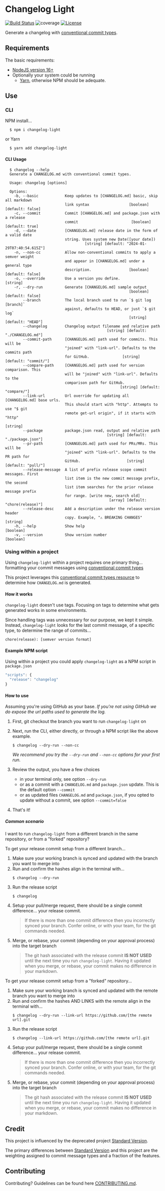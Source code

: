 # Changelog Light
[![Build Status](https://github.com/cdcabrera/changelog-light/workflows/Build/badge.svg?branch=main)](https://github.com/cdcabrera/changelog-light/actions?query=workflow%3ABuild)
![coverage](https://img.shields.io/badge/dynamic/json?url=https%3A%2F%2Fraw.githubusercontent.com%2Fcdcabrera%2Fchangelog-light%2Fmain%2Fpackage.json&query=%24.coverage.pct&suffix=%25&label=coverage&color=9F3FC0)
[![License](https://img.shields.io/github/license/cdcabrera/changelog-light.svg)](https://github.com/cdcabrera/changelog-light/blob/main/LICENSE)

Generate a changelog with [conventional commit types](https://www.conventionalcommits.org).

## Requirements
The basic requirements:
 * [NodeJS version 16+](https://nodejs.org/)
 * Optionally your system could be running
    - [Yarn](https://yarnpkg.com), otherwise NPM should be adequate.
 

## Use

### CLI

NPM install...

  ```shell
    $ npm i changelog-light
  ```
  
or Yarn

  ```shell
    $ yarn add changelog-light
  ```

#### CLI Usage
```
  $ changelog --help
  Generate a CHANGELOG.md with conventional commit types.

  Usage: changelog [options]

  Options:
    -b, --basic            Keep updates to [CHANGELOG.md] basic, skip all markdown
                           link syntax                  [boolean] [default: false]
    -c, --commit           Commit [CHANGELOG.md] and package.json with a release
                           commit                        [boolean] [default: true]
    -d, --date             [CHANGELOG.md] release date in the form of a valid date
                           string. Uses system new Date([your date])
                                    [string] [default: "2024-01-29T07:40:54.615Z"]
    -n, --non-cc           Allow non-conventional commits to apply a semver weight
                           and appear in [CHANGELOG.md] under a general type
                           description.                 [boolean] [default: false]
    -o, --override         Use a version you define.                      [string]
    -r, --dry-run          Generate [CHANGELOG.md] sample output
                                                        [boolean] [default: false]
        --branch           The local branch used to run `$ git log [branch]`
                           against, defaults to HEAD, or just `$ git log`
                                                        [string] [default: "HEAD"]
        --changelog        Changelog output filename and relative path
                                              [string] [default: "./CHANGELOG.md"]
        --commit-path      [CHANGELOG.md] path used for commits. This will be
                           "joined" with "link-url". Defaults to the commits path
                           for GitHub.               [string] [default: "commit/"]
        --compare-path     [CHANGELOG.md] path used for version comparison. This
                           will be "joined" with "link-url". Defaults to the
                           comparison path for GitHub.
                                                    [string] [default: "compare/"]
        --link-url         Url override for updating all [CHANGELOG.md] base urls.
                           This should start with "http". Attempts to use "$ git
                           remote get-url origin", if it starts with "http"
                                                                          [string]
        --package          package.json read, output and relative path
                                              [string] [default: "./package.json"]
        --pr-path          [CHANGELOG.md] path used for PRs/MRs. This will be
                           "joined" with "link-url". Defaults to the PR path for
                           GitHub.                     [string] [default: "pull/"]
        --release-message  A list of prefix release scope commit messages. First
                           list item is the new commit message prefix, the second
                           list item searches for the prior release message prefix
                           for range. [write new, search old]
                                               [array] [default: "chore(release)"]
        --release-desc     Add a description under the release version header
                           copy. Example, "⚠ BREAKING CHANGES"            [string]
    -h, --help             Show help                                     [boolean]
    -v, --version          Show version number                           [boolean]
```
### Using within a project
Using `changelog-light` within a project requires one primary thing... formatting your commit messages using [conventional commit types](https://www.conventionalcommits.org)

This project leverages this [conventional commit types resource](https://github.com/commitizen/conventional-commit-types/blob/master/index.json) to determine
how `CHANGELOG.md` is generated.

#### How it works
`changelog-light` doesn't use tags. Focusing on tags to determine what gets generated works in some environments.

Since handling tags was unnecessary for our purpose, we kept it simple. Instead, `changelog-light` looks for the
last commit message, of a specific type, to determine the range of commits...

   ```
   chore(release): [semver version format]
   ```

#### Example NPM script
Using within a project you could apply `changelog-light` as a NPM script in `package.json`

   ```js
   "scripts": {
     "release": "changelog"
   }
   ```


#### How to use
Assuming you're using GitHub as your base. _If you're not using GitHub we do expose the url paths used to generate the log._

1. First, git checkout the branch you want to run `changelog-light` on
1. Next, run the CLI, either directly, or through a NPM script like the above example.

   ```
   $ changelog --dry-run --non-cc
   ```
   _We recommend you try the `--dry-run` and `--non-cc` options for your first run._

1. Review the output, you have a few choices
   - in your terminal only, see option `--dry-run`
   - or as a commit with a `CHANGELOG.md` and `package.json` update. This is the default option `--commit`
   - or as updated files `CHANGELOG.md` and `package.json`, if you opted to update without a commit, see option `--commit=false`
1. That's it!

##### Common scenario
I want to run `changelog-light` from a different branch in the same repository, or from a "forked" repository?

To get your release commit setup from a different branch...
1. Make sure your working branch is synced and updated with the branch you want to merge into
1. Run and confirm the hashes align in the terminal with...
   ```
   $ changelog --dry-run
   ```
1. Run the release script
   ```
   $ changelog
   ```
1. Setup your pull/merge request, there should be a single commit difference... your release commit.
   > If there is more than one commit difference then you incorrectly synced your branch. Confer online, or with your team, for the git commands needed.
1. Merge, or rebase, your commit (depending on your approval process) into the target branch 
   > The git hash associated with the release commit **IS NOT USED** until the next time you run `changelog-light`. Having it updated when you merge, or rebase, your commit makes no difference in your markdown.

To get your release commit setup from a "forked" repository...
1. Make sure your working branch is synced and updated with the remote branch you want to merge into
1. Run and confirm the hashes AND LINKS with the remote align in the terminal with...
   ```
   $ changelog --dry-run --link-url https://github.com/[the remote url].git
   ```
1. Run the release script
   ```
   $ changelog --link-url https://github.com/[the remote url].git
   ```
1. Setup your pull/merge request, there should be a single commit difference... your release commit.
   > If there is more than one commit difference then you incorrectly synced your branch. Confer online, or with your team, for the git commands needed.
1. Merge, or rebase, your commit (depending on your approval process) into the target branch
   > The git hash associated with the release commit **IS NOT USED** until the next time you run `changelog-light`. Having it updated when you merge, or rebase, your commit makes no difference in your markdown.


## Credit
This project is influenced by the deprecated project [Standard Version](https://github.com/conventional-changelog/standard-version). 

The primary differences between [Standard Version](https://github.com/conventional-changelog/standard-version) and this project
are the weighting assigned to commit message types and a fraction of the features.

## Contributing
Contributing? Guidelines can be found here [CONTRIBUTING.md](./CONTRIBUTING.md).
